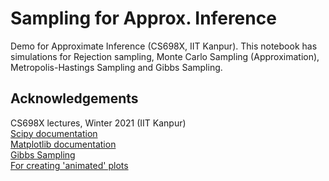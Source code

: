 # Sampling for Approx. Inference

Demo for Approximate Inference (CS698X, IIT Kanpur). This notebook has simulations for Rejection sampling, Monte Carlo Sampling (Approximation), Metropolis-Hastings Sampling and Gibbs Sampling. 

## Acknowledgements 

CS698X lectures, Winter 2021 (IIT Kanpur)  
[Scipy documentation](https://www.scipy.org/docs.html)  
[Matplotlib documentation](https://matplotlib.org/stable/contents.html)  
[Gibbs Sampling](https://towardsdatascience.com/gibbs-sampling-8e4844560ae5)  
[For creating 'animated' plots](https://medium.com/@shahinrostami/jupyter-notebook-and-updating-plots-f1ec4cdc354b)
